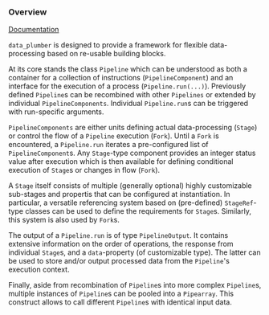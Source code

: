 ### Overview

[Documentation](../README.md#documentation)

`data_plumber` is designed to provide a framework for flexible data-processing based on re-usable building blocks.

At its core stands the class `Pipeline` which can be understood as both a container for a collection of instructions (`PipelineComponent`) and an interface for the execution of a process (`Pipeline.run(...)`).
Previously defined `Pipeline`s can be recombined with other `Pipelines` or extended by individual `PipelineComponents`. Individual `Pipeline.run`s can be triggered with run-specific arguments.

`PipelineComponents` are either units defining actual data-processing (`Stage`) or control the flow of a `Pipeline` execution (`Fork`). Until a `Fork` is encountered, a `Pipeline.run` iterates a pre-configured list of `PipelineComponent`s. Any `Stage`-type component provides an integer status value after execution which is then available for defining conditional execution of `Stage`s or changes in flow (`Fork`).

A `Stage` itself consists of multiple (generally optional) highly customizable sub-stages and propertis that can be configured at instantiation. In particular, a versatile referencing system based on (pre-defined) `StageRef`-type classes can be used to define the requirements for `Stage`s. Similarly, this system is also used by `Fork`s.

The output of a `Pipeline.run` is of type `PipelineOutput`. It contains extensive information on the order of operations, the response from individual `Stage`s, and a `data`-property (of customizable type). The latter can be used to store and/or output processed data from the `Pipeline`'s execution context.

Finally, aside from recombination of `Pipeline`s into more complex `Pipeline`s, multiple instances of `Pipeline`s can be pooled into a `Pipearray`. This construct allows to call different `Pipeline`s with identical input data.
